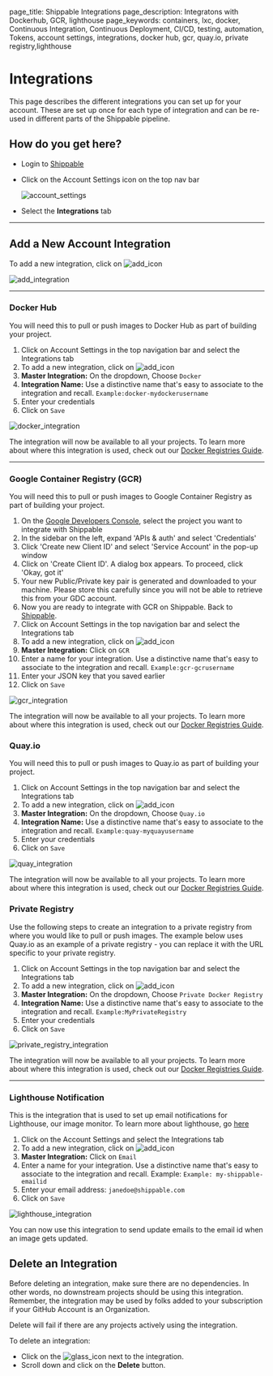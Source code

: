 page_title: Shippable Integrations
page_description: Integratons with Dockerhub, GCR, lighthouse
page_keywords: containers, lxc, docker, Continuous Integration, Continuous Deployment, CI/CD, testing, automation, Tokens, account settings, integrations, docker hub, gcr, quay.io, private registry,lighthouse

# Integrations

This page describes the different integrations you can set up for your account. These are set up once for each type of integration and can be re-used in different parts of the Shippable pipeline.

## How do you get here?

- Login to [Shippable](http://shippable.com)
- Click on the Account Settings icon on the top nav bar

     ![account_settings](images/account_settings.gif)

- Select the **Integrations** tab

------

## Add a New Account Integration

To add a new integration, click on ![add_icon](images/add_icon.gif)

![add_integration](images/add_integration.gif)

-------

### Docker Hub

You will need this to pull or push images to Docker Hub as part of building your project.

1. Click on Account Settings in the top navigation bar and select the Integrations tab
2. To add a new integration, click on ![add_icon](images/add_icon.gif)
3. **Master Integration:** On the dropdown, Choose `Docker`
4. **Integration Name:** Use a distinctive name that's easy to associate to the integration and recall. `Example:docker-mydockerusername`
5. Enter your credentials
6. Click on `Save`

![docker_integration](images/docker_integration.gif)

The integration will now be available to all your projects. To learn more about where this integration is used, check out our [Docker Registries Guide](docker_registries).

--------

### Google Container Registry (GCR)

You will need this to pull or push images to Google Container Registry as part of building your project.

1. On the [Google Developers Console](https://console.developers.google.com/), select the project you want to integrate with Shippable
2. In the sidebar on the left, expand 'APIs & auth' and select 'Credentials'
3. Click 'Create new Client ID' and select 'Service Account' in the pop-up window
4. Click on 'Create Client ID'. A dialog box appears. To proceed, click 'Okay, got it'
5. Your new Public/Private key pair is generated and downloaded to your machine. Please store this carefully since you will not be able to retrieve this from your GDC account.
6. Now you are ready to integrate with GCR on Shippable. Back to [Shippable](https://shippable.com).
7. Click on Account Settings in the top navigation bar and select the Integrations tab
8. To add a new integration, click on ![add_icon](images/add_icon.gif)
9. **Master Integration:** Click on `GCR`
10. Enter a name for your integration. Use a distinctive name that's easy to associate to the integration and recall. `Example:gcr-gcrusername`
11. Enter your JSON key that you saved earlier
12. Click on `Save`

![gcr_integration](images/gcr_integration.gif)

The integration will now be available to all your projects. To learn more about where this integration is used, check out our [Docker Registries Guide](docker_registries).

### Quay.io

You will need this to pull or push images to Quay.io as part of building your project.

1. Click on Account Settings in the top navigation bar and select the Integrations tab
2. To add a new integration, click on ![add_icon](images/add_icon.gif)
3. **Master Integration:** On the dropdown, Choose `Quay.io`
4. **Integration Name:** Use a distinctive name that's easy to associate to the integration and recall. `Example:quay-myquayusername`
5. Enter your credentials
6. Click on `Save`

![quay_integration](images/quay_integration.gif)

The integration will now be available to all your projects. To learn more about where this integration is used, check out our [Docker Registries Guide](docker_registries).

### Private Registry

Use the following steps to create an integration to a private registry from where you would like to pull or push images. The example below uses Quay.io as an example of a private registry - you can replace it with the URL specific to your private registry.

1. Click on Account Settings in the top navigation bar and select the Integrations tab
2. To add a new integration, click on ![add_icon](images/add_icon.gif)
3. **Master Integration:** On the dropdown, Choose `Private Docker Registry`
4. **Integration Name:** Use a distinctive name that's easy to associate to the integration and recall. `Example:MyPrivateRegistry`
5. Enter your credentials
6. Click on `Save`

![private_registry_integration](images/private_reg_integration.gif)

The integration will now be available to all your projects. To learn more about where this integration is used, check out our [Docker Registries Guide](docker_registries).

------------

### Lighthouse Notification

This is the integration that is used to set up email notifications for Lighthouse, our image monitor. To learn more about lighthouse, go [here](lighthouse.md)

1. Click on the Account Settings and select the Integrations tab
2. To add a new integration, click on ![add_icon](images/add_icon.gif)
3. **Master Integration:** Click on `Email`
4. Enter a name for your integration. Use a distinctive name that's easy to associate to the integration and recall. Example: `Example: my-shippable-emailid`
5. Enter your email address: `janedoe@shippable.com`
6. Click on `Save`

![lighthouse_integration](images/lighthouse_integration.gif)

You can now use this integration to send update emails to the email id when an image gets updated.

## Delete an Integration

Before deleting an integration, make sure there are no dependencies. In other words, no downstream projects should be using this integration. Remember, the integration may be used by folks added to your subscription if your GitHub Account is an Organization.

Delete will fail if there are any projects actively using the integration.

To delete an integration:

- Click on the ![glass_icon](images/glass_icon.gif) next to the integration.
- Scroll down and click on the **Delete** button.
